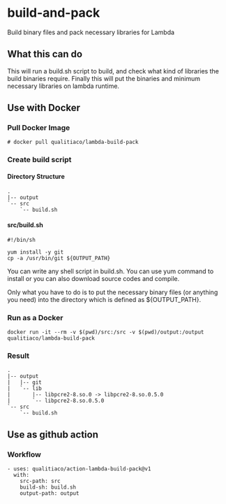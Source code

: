 # build-and-pack
Build binary files and pack necessary libraries for Lambda

## What this can do

This will run a build.sh script to build, and check what kind of libraries the build binaries require.
Finally this will put the binaries and minimum necessary libraries on lambda runtime.

## Use with Docker

### Pull Docker Image
```
# docker pull qualitiaco/lambda-build-pack
```

### Create build script

#### Directory Structure
```
.
|-- output
`-- src
    `-- build.sh
```

#### src/build.sh
```
#!/bin/sh

yum install -y git
cp -a /usr/bin/git ${OUTPUT_PATH}
```

You can write any shell script in build.sh.
You can use yum command to install or you can also download source codes and compile.

Only what you have to do is to put the necessary binary files (or anything you need) into the directory which is defined as ${OUTPUT_PATH}.

### Run as a Docker
```
docker run -it --rm -v $(pwd)/src:/src -v $(pwd)/output:/output qualitiaco/lambda-build-pack
```

### Result
```
.
|-- output
|   |-- git
|   `-- lib
|       |-- libpcre2-8.so.0 -> libpcre2-8.so.0.5.0
|       `-- libpcre2-8.so.0.5.0
`-- src
    `-- build.sh
```


## Use as github action

### Workflow
```
- uses: qualitiaco/action-lambda-build-pack@v1
  with:
    src-path: src
    build-sh: build.sh
    output-path: output
```

